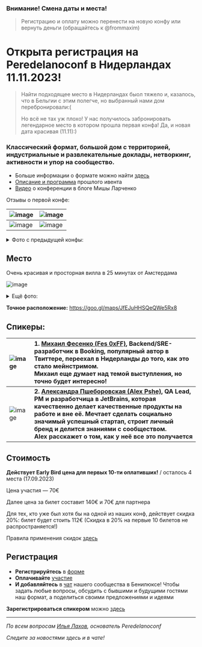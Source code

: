 ### Внимание! Смена даты и места!

> Регистрацию и оплату можно перенести на новую конфу или вернуть деньги (обращайтесь к @frommaxim)

# Открыта регистрация на **Peredelanoconf** в Нидерландах 11.11.2023!

> Найти подходящее место в Нидерландах быол тяжело и, казалось, что в Бельгии с этим полегче, но выбранный нами дом перебронировали:(
>
> Но всё не тах уж плохо! У нас получилось забронировать легендарное место в котором прошла первая конфа! Да, и новая дата красивая (11.11):)

### Классический формат, большой дом с территорией, индустриальные и развлекательные доклады, нетворкинг, активности и упор на сообщество.

* Больше информации о формате можно найти [здесь](/./confs/standard.md)
* [Описание и программа](https://www.notion.so/peredelanoconf/28-05-2023-3eed17eb7c034df98b771262a3ce5858?pvs=4) прошлого ивента
* [Видео](https://youtu.be/dL0NXnH9iAA?si=wXS7dIPhEy3f_G63) о конференции в блоге Мишы Ларченко

Отзывы о первой конфе:

| ![image](https://github.com/gomel17/peredelanoconf/assets/94654788/64bf4aa5-9867-4964-ab3f-aa47c74b5a72) | ![image](https://github.com/gomel17/peredelanoconf/assets/94654788/93fdb329-1858-4f41-b974-82dd3031b5b4) |
| :--- | :--- |
| ![image](https://github.com/gomel17/peredelanoconf/assets/94654788/98997505-e5e9-430d-80d4-a7c111bebfce) | ![image](https://github.com/gomel17/peredelanoconf/assets/94654788/c0692ad4-1b81-4b47-be9c-b37fd849b072) |

<details>
<summary>Фото с предыдущей конфы:</summary>

![image](https://github.com/philippranzhin/peredelanoconf/assets/94654788/f725c592-2e43-4b98-aa0b-f3c63398c4d0)
![image](https://github.com/philippranzhin/peredelanoconf/assets/94654788/e6e00507-53a5-4eb0-81ec-161a8729b21b)
![image](https://github.com/philippranzhin/peredelanoconf/assets/94654788/d88865f7-9fd1-42cc-a89e-8bd1f2faa611)
![image](https://github.com/philippranzhin/peredelanoconf/assets/94654788/9da84bcf-b4b4-49c2-89b2-f89e0ddcf4f2)
![image](https://github.com/philippranzhin/peredelanoconf/assets/94654788/d44d19ee-1a20-4f1b-bfc4-a015a0d8af3b)
![image](https://github.com/philippranzhin/peredelanoconf/assets/94654788/33775b97-d5fd-4b15-a659-dfc79acd086b)
![image](https://github.com/philippranzhin/peredelanoconf/assets/94654788/f15f9952-8f8a-4739-97ec-9e22cfddfd2f)
![image](https://github.com/philippranzhin/peredelanoconf/assets/94654788/c8e6a748-8343-42b6-96b7-79c232394851)

</details>

## Место

Очень красивая и просторная вилла в 25 минутах от Амстердама

![image](https://github.com/philippranzhin/peredelanoconf/assets/94654788/df6af226-2af5-4aea-a2b7-e8d3b4f6df48)

<details>
<summary>Ещё фото:</summary>

![image](https://github.com/philippranzhin/peredelanoconf/assets/94654788/e66fd5f6-afc9-4187-9d19-cb567c414af3)
![image](https://github.com/philippranzhin/peredelanoconf/assets/94654788/ac69cd9d-2ae2-4bad-aca9-ee759efce4b7)
![image](https://github.com/philippranzhin/peredelanoconf/assets/94654788/e8a35bc9-a1dd-4383-b248-c36ba8c4bbda)

</details>

**Точное расположение:**
https://goo.gl/maps/JfEJuHHSQeQWe5Rx8

## Спикеры:
| ![image](https://github.com/philippranzhin/peredelanoconf/assets/94654788/98d2947c-23db-4fe1-b1ec-b9bc21fb5f67) | 1. [Михаил Фесенко (Fes 0xFF)](https://x.com/usehex?s=20), Backend/SRE-разработчик в Booking, популярный автор в Твиттере, переехал в Нидерланды до того, как это стало мейнстримом. </br>Михаил еще думает над темой выступления, но точно будет интересно!|
| :--- | :--- |
| ![image](https://github.com/philippranzhin/peredelanoconf/assets/94654788/42eff575-346e-4d74-8686-81db0e08cc0e)  | **2. [Александра Пшеборовская (Аlех Рshe)](https://taplink.cc/alex_pshe_en), QA Lead, РМ и разработчица в JetBrains, которая качественно делает качественные продукты на работе и вне её. Мечтает сделать социально значимый успешный стартап, строит личный бренд и делится знаниями с сообществом. </br>Alex расскажет о том, как у неё все это получается** |

## Стоимость

**Действует Early Bird цена для первых 10-ти оплативших!** / осталось 4 места (17.09.2023)

Цена участия — 70€

Далее цена за билет составит 140€ и 70€ для партнера

Для тех, кто уже был хотя бы на одной из наших конф, действует скидка 20%: билет будет стоить 112€ (Скидка в 20% на первые 10 билетов не распространяется!)

Правила применения скидок [здесь](/./guides/discount.md)

## Регистрация

* **Регистрируйтесь** в [форме](https://docs.google.com/forms/d/1Uz4yZKkf5jsqrcwwgXKMZkNYE-5e_n5l77qqLvSChnE)
* **Оплачивайте** [участие](/./guides/how-to-pay.md)
* **И добавляйтесь** в [чат]( https://t.me/peredelanoconf_amsterdam) нашего сообщества в Бенилюксе! 
  Чтобы задать любые вопросы, обсудить с бывшими и будущими гостями наш формат, а поделиться своими предложениями и идеями

**Зарегистрироваться спикером** можно [здесь](/./guides/tech-speech.md)

---

_По всем вопросам [Илья Лахов](https://t.me/ilakhov), основатель Peredelanoconf_

_Следите за новостями здесь и в чате!_
